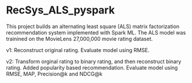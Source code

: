 # RecSys_ALS_pyspark

This project builds an alternating least square (ALS) matrix factorization recommendation system implemented with Spark ML.
The ALS model was trainined on the MovieLens 27,000,000 movie rating dataset. 

v1: Reconstruct original rating. Evaluate model using RMSE.

v2: Transform orginal rating to binary rating, and then reconstruct binary rating. Added popularity based recommendation. Evaluate model using RMSE, MAP, Precision@k and NDCG@k


